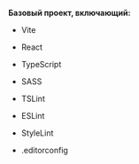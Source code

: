 **Базовый проект, включающий:**

* Vite
* React
* TypeScript
* SASS

* TSLint
* ESLint
* StyleLint
* .editorconfig
